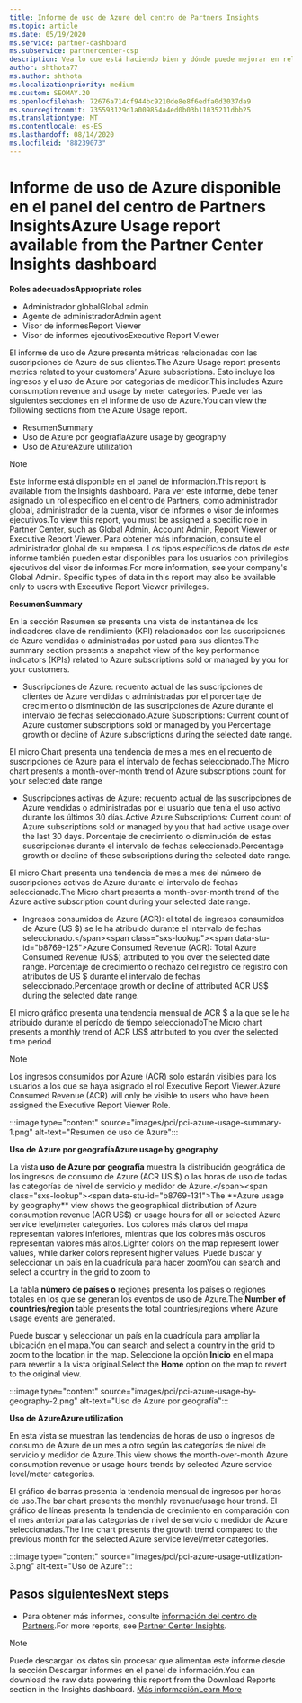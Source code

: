 ```yaml
---
title: Informe de uso de Azure del centro de Partners Insights
ms.topic: article
ms.date: 05/19/2020
ms.service: partner-dashboard
ms.subservice: partnercenter-csp
description: Vea lo que está haciendo bien y dónde puede mejorar en relación con el uso de las suscripciones de Azure que vende o administra para sus clientes.
author: shthota77
ms.author: shthota
ms.localizationpriority: medium
ms.custom: SEOMAY.20
ms.openlocfilehash: 72676a714cf944bc9210de8e8f6edfa0d3037da9
ms.sourcegitcommit: 735593129d1a009854a4ed0b03b11035211dbb25
ms.translationtype: MT
ms.contentlocale: es-ES
ms.lasthandoff: 08/14/2020
ms.locfileid: "88239073"
---
```

# <a name="azure-usage-report-available-from-the-partner-center-insights-dashboard"></a><span data-ttu-id="b8769-103">Informe de uso de Azure disponible en el panel del centro de Partners Insights</span><span class="sxs-lookup"><span data-stu-id="b8769-103">Azure Usage report available from the Partner Center Insights dashboard</span></span>

<span data-ttu-id="b8769-104">**Roles adecuados**</span><span class="sxs-lookup"><span data-stu-id="b8769-104">**Appropriate roles**</span></span>
- <span data-ttu-id="b8769-105">Administrador global</span><span class="sxs-lookup"><span data-stu-id="b8769-105">Global admin</span></span>
- <span data-ttu-id="b8769-106">Agente de administrador</span><span class="sxs-lookup"><span data-stu-id="b8769-106">Admin agent</span></span>
- <span data-ttu-id="b8769-107">Visor de informes</span><span class="sxs-lookup"><span data-stu-id="b8769-107">Report Viewer</span></span>
- <span data-ttu-id="b8769-108">Visor de informes ejecutivos</span><span class="sxs-lookup"><span data-stu-id="b8769-108">Executive Report Viewer</span></span>

<span data-ttu-id="b8769-109">El informe de uso de Azure presenta métricas relacionadas con las suscripciones de Azure de sus clientes.</span><span class="sxs-lookup"><span data-stu-id="b8769-109">The Azure Usage report presents metrics related to your customers’ Azure subscriptions.</span></span> <span data-ttu-id="b8769-110">Esto incluye los ingresos y el uso de Azure por categorías de medidor.</span><span class="sxs-lookup"><span data-stu-id="b8769-110">This includes Azure consumption revenue and usage by meter categories.</span></span> <span data-ttu-id="b8769-111">Puede ver las siguientes secciones en el informe de uso de Azure.</span><span class="sxs-lookup"><span data-stu-id="b8769-111">You can view the following sections from the Azure Usage report.</span></span>

- <span data-ttu-id="b8769-112">Resumen</span><span class="sxs-lookup"><span data-stu-id="b8769-112">Summary</span></span>
- <span data-ttu-id="b8769-113">Uso de Azure por geografía</span><span class="sxs-lookup"><span data-stu-id="b8769-113">Azure usage by geography</span></span>
- <span data-ttu-id="b8769-114">Uso de Azure</span><span class="sxs-lookup"><span data-stu-id="b8769-114">Azure utilization</span></span>

 > [!NOTE]
 > <span data-ttu-id="b8769-115">Este informe está disponible en el panel de información.</span><span class="sxs-lookup"><span data-stu-id="b8769-115">This report is available from the Insights dashboard.</span></span> <span data-ttu-id="b8769-116">Para ver este informe, debe tener asignado un rol específico en el centro de Partners, como administrador global, administrador de la cuenta, visor de informes o visor de informes ejecutivos.</span><span class="sxs-lookup"><span data-stu-id="b8769-116">To view this report, you must be assigned a specific role in Partner Center, such as Global Admin, Account Admin, Report Viewer or Executive Report Viewer.</span></span> <span data-ttu-id="b8769-117">Para obtener más información, consulte el administrador global de su empresa. Los tipos específicos de datos de este informe también pueden estar disponibles para los usuarios con privilegios ejecutivos del visor de informes.</span><span class="sxs-lookup"><span data-stu-id="b8769-117">For more information, see your company's Global Admin. Specific types of data in this report may also be available only to users with Executive Report Viewer privileges.</span></span>

<span data-ttu-id="b8769-118">**Resumen**</span><span class="sxs-lookup"><span data-stu-id="b8769-118">**Summary**</span></span>

<span data-ttu-id="b8769-119">En la sección Resumen se presenta una vista de instantánea de los indicadores clave de rendimiento (KPI) relacionados con las suscripciones de Azure vendidas o administradas por usted para sus clientes.</span><span class="sxs-lookup"><span data-stu-id="b8769-119">The summary section presents a snapshot view of the key performance indicators (KPIs) related to Azure subscriptions sold or managed by you for your customers.</span></span>  

- <span data-ttu-id="b8769-120">Suscripciones de Azure: recuento actual de las suscripciones de clientes de Azure vendidas o administradas por el porcentaje de crecimiento o disminución de las suscripciones de Azure durante el intervalo de fechas seleccionado.</span><span class="sxs-lookup"><span data-stu-id="b8769-120">Azure Subscriptions: Current count of Azure customer subscriptions sold or managed by you Percentage growth or decline of Azure subscriptions during the selected date range.</span></span>

<span data-ttu-id="b8769-121">El micro Chart presenta una tendencia de mes a mes en el recuento de suscripciones de Azure para el intervalo de fechas seleccionado.</span><span class="sxs-lookup"><span data-stu-id="b8769-121">The Micro chart presents a month-over-month trend of Azure subscriptions count for your selected date range</span></span>
- <span data-ttu-id="b8769-122">Suscripciones activas de Azure: recuento actual de las suscripciones de Azure vendidas o administradas por el usuario que tenía el uso activo durante los últimos 30 días.</span><span class="sxs-lookup"><span data-stu-id="b8769-122">Active Azure Subscriptions: Current count of Azure subscriptions sold or managed by you that had active usage over the last 30 days.</span></span>
<span data-ttu-id="b8769-123">Porcentaje de crecimiento o disminución de estas suscripciones durante el intervalo de fechas seleccionado.</span><span class="sxs-lookup"><span data-stu-id="b8769-123">Percentage growth or decline of these subscriptions during the selected date range.</span></span>

<span data-ttu-id="b8769-124">El micro Chart presenta una tendencia de mes a mes del número de suscripciones activas de Azure durante el intervalo de fechas seleccionado.</span><span class="sxs-lookup"><span data-stu-id="b8769-124">The Micro chart presents a month-over-month trend of the Azure active subscription count during your selected date range.</span></span>

- <span data-ttu-id="b8769-125">Ingresos consumidos de Azure (ACR): el total de ingresos consumidos de Azure (US $) se le ha atribuido durante el intervalo de fechas seleccionado.</span><span class="sxs-lookup"><span data-stu-id="b8769-125">Azure Consumed Revenue (ACR): Total Azure Consumed Revenue (US$) attributed to you over the selected date range.</span></span>
<span data-ttu-id="b8769-126">Porcentaje de crecimiento o rechazo del registro de registro con atributos de US $ durante el intervalo de fechas seleccionado.</span><span class="sxs-lookup"><span data-stu-id="b8769-126">Percentage growth or decline of attributed ACR US$ during the selected date range.</span></span> 

<span data-ttu-id="b8769-127">El micro gráfico presenta una tendencia mensual de ACR $ a la que se le ha atribuido durante el período de tiempo seleccionado</span><span class="sxs-lookup"><span data-stu-id="b8769-127">The Micro chart presents a monthly trend of ACR US$ attributed to you over the selected time period</span></span>


> [!NOTE]
 > <span data-ttu-id="b8769-128">Los ingresos consumidos por Azure (ACR) solo estarán visibles para los usuarios a los que se haya asignado el rol Executive Report Viewer.</span><span class="sxs-lookup"><span data-stu-id="b8769-128">Azure Consumed Revenue (ACR) will only be visible to users who have been assigned the Executive Report Viewer Role.</span></span>

:::image type="content" source="images/pci/pci-azure-usage-summary-1.png" alt-text="Resumen de uso de Azure":::

<span data-ttu-id="b8769-130">**Uso de Azure por geografía**</span><span class="sxs-lookup"><span data-stu-id="b8769-130">**Azure usage by geography**</span></span>

<span data-ttu-id="b8769-131">La vista **uso de Azure por geografía** muestra la distribución geográfica de los ingresos de consumo de Azure (ACR US $) o las horas de uso de todas las categorías de nivel de servicio y medidor de Azure.</span><span class="sxs-lookup"><span data-stu-id="b8769-131">The **Azure usage by geography** view shows the geographical distribution of Azure consumption revenue (ACR US$) or usage hours for all or selected Azure service level/meter categories.</span></span> <span data-ttu-id="b8769-132">Los colores más claros del mapa representan valores inferiores, mientras que los colores más oscuros representan valores más altos.</span><span class="sxs-lookup"><span data-stu-id="b8769-132">Lighter colors on the map represent lower values, while darker colors represent higher values.</span></span> <span data-ttu-id="b8769-133">Puede buscar y seleccionar un país en la cuadrícula para hacer zoom</span><span class="sxs-lookup"><span data-stu-id="b8769-133">You can search and select a country in the grid to zoom to</span></span> 

<span data-ttu-id="b8769-134">La tabla **número de países o** regiones presenta los países o regiones totales en los que se generan los eventos de uso de Azure.</span><span class="sxs-lookup"><span data-stu-id="b8769-134">The **Number of countries/region** table presents the total countries/regions where Azure usage events are generated.</span></span>

<span data-ttu-id="b8769-135">Puede buscar y seleccionar un país en la cuadrícula para ampliar la ubicación en el mapa.</span><span class="sxs-lookup"><span data-stu-id="b8769-135">You can search and select a country in the grid to zoom to the location in the map.</span></span> <span data-ttu-id="b8769-136">Seleccione la opción **Inicio** en el mapa para revertir a la vista original.</span><span class="sxs-lookup"><span data-stu-id="b8769-136">Select the **Home** option on the map to revert to the original view.</span></span>

:::image type="content" source="images/pci/pci-azure-usage-by-geography-2.png" alt-text="Uso de Azure por geografía":::

<span data-ttu-id="b8769-138">**Uso de Azure**</span><span class="sxs-lookup"><span data-stu-id="b8769-138">**Azure utilization**</span></span>

<span data-ttu-id="b8769-139">En esta vista se muestran las tendencias de horas de uso o ingresos de consumo de Azure de un mes a otro según las categorías de nivel de servicio y medidor de Azure.</span><span class="sxs-lookup"><span data-stu-id="b8769-139">This view shows the month-over-month Azure consumption revenue or usage hours trends by selected Azure service level/meter categories.</span></span> 

<span data-ttu-id="b8769-140">El gráfico de barras presenta la tendencia mensual de ingresos por horas de uso.</span><span class="sxs-lookup"><span data-stu-id="b8769-140">The bar chart presents the monthly revenue/usage hour trend.</span></span> <span data-ttu-id="b8769-141">El gráfico de líneas presenta la tendencia de crecimiento en comparación con el mes anterior para las categorías de nivel de servicio o medidor de Azure seleccionadas.</span><span class="sxs-lookup"><span data-stu-id="b8769-141">The line chart presents the growth trend compared to the previous month for the selected Azure service level/meter categories.</span></span>

:::image type="content" source="images/pci/pci-azure-usage-utilization-3.png" alt-text="Uso de Azure":::

## <a name="next-steps"></a><span data-ttu-id="b8769-143">Pasos siguientes</span><span class="sxs-lookup"><span data-stu-id="b8769-143">Next steps</span></span>

- <span data-ttu-id="b8769-144">Para obtener más informes, consulte [información del centro de Partners](partner-center-insights.md).</span><span class="sxs-lookup"><span data-stu-id="b8769-144">For more reports, see [Partner Center Insights](partner-center-insights.md).</span></span>

>[!NOTE] 
> <span data-ttu-id="b8769-145">Puede descargar los datos sin procesar que alimentan este informe desde la sección Descargar informes en el panel de información.</span><span class="sxs-lookup"><span data-stu-id="b8769-145">You can download the raw data powering this report from the Download Reports section in the Insights dashboard.</span></span> [<span data-ttu-id="b8769-146">Más información</span><span class="sxs-lookup"><span data-stu-id="b8769-146">Learn More</span></span>](pci-download-reports.md) 

